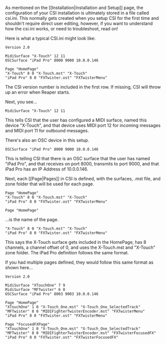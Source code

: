 As mentioned on the [[Installation|Installation and Setup]] page, the configuration of your CSI installation is ultimately stored in a file called csi.ini. This normally gets created when you setup CSI for the first time and shouldn't require direct user editing, however, if you want to understand how the csi.ini works, or need to troubleshoot, read on!

Here is what a typical CSI.ini might look like:
```
Version 2.0

MidiSurface "X-Touch" 12 11 
OSCSurface "iPad Pro" 8000 9000 10.0.0.146 

Page "HomePage" 
"X-Touch" 8 0 "X-Touch.mst" "X-Touch"
"iPad Pro" 8 0 "FXTwister.ost" "FXTwisterMenu"
```

The CSI version number is included in the first row. If missing, CSI will throw up an error when Reaper starts.

Next, you see...
```
MidiSurface "X-Touch" 12 11 
```

This tells CSI that the user has configured a MIDI surface, named this device "X-Touch", and that device uses MIDI port 12 for incoming messages and MIDI port 11 for outbound messages.

There's also an OSC device in this setup.
```
OSCSurface "iPad Pro" 8000 9000 10.0.0.146 
```

This is telling CSI that there is an OSC surface that the user has named "iPad Pro", and that receives on port 8000, transmits to port 9000, and that iPad Pro has an IP Address of 10.0.0.146.

Next, each [[Page|Pages]] in CSI is defined, with the surfaces, .mst file, and zone folder that will be used for each page.
```
Page "HomePage" 
"X-Touch" 8 0 "X-Touch.mst" "X-Touch"
"iPad Pro" 8 0 "FXTwister.ost" "FXTwisterMenu"
```

```
Page "HomePage"
```
...is the name of the page.

```
"X-Touch" 8 0 "X-Touch.mst" "X-Touch"
"iPad Pro" 8 0 "FXTwister.ost" "FXTwisterMenu"
```

This says the X-Touch surface gets included in the HomePage, has 8 channels, a channel offset of 0, and uses the X-Touch.mst and "X-Touch" zone folder. The iPad Pro definition follows the same format.

If you had multiple pages defined, they would follow this same format as shown here...
```
Version 2.0

MidiSurface "XTouchOne" 7 9
MidiSurface "MFTwister" 6 8 
OSCSurface "iPad Pro" 8003 9003 10.0.0.146 

Page "HomePage" 
"XTouchOne" 1 0 "X-Touch_One.mst" "X-Touch_One_SelectedTrack"
"MFTwister" 8 0 "MIDIFighterTwisterEncoder.mst" "FXTwisterMenu"
"iPad Pro" 8 0 "FXTwister.ost" "FXTwisterMenu"

Page "FocusedFXPage" 
"XTouchOne" 1 0 "X-Touch_One.mst" "X-Touch_One_SelectedTrack"
"MFTwister" 8 0 "MIDIFighterTwisterEncoder.mst" "FXTwisterFocusedFX"
"iPad Pro" 8 0 "FXTwister.ost" "FXTwisterFocusedFX"
```
